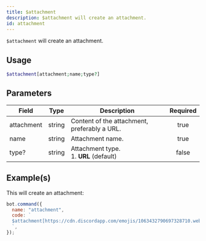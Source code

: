 ```yaml
---
title: $attachment
description: $attachment will create an attachment.
id: attachment
---
```


`$attachment` will create an attachment.

## Usage

```php
$attachment[attachment;name;type?]
```

## Parameters

| Field      | Type   | Description                                  | Required |
| ---------- | ------ | -------------------------------------------- | :------: |
| attachment | string | Content of the attachment, preferably a URL. |   true   |
| name       | string | Attachment name.                             |   true   |
| type?      | string | Attachment type. <br /> 1. **URL** (default) |  false   |

## Example(s)

This will create an attachment:

```javascript
bot.command({
  name: "attachment",
  code: `
  $attachment[https://cdn.discordapp.com/emojis/1063432790697328710.webp?size=96&quality=lossless;boost-icon.png;URL]
  `,
});
```
